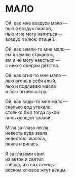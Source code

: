 # МАЛО

<div>

Ой, как мне воздуха мало&thinsp;&mdash;&thinsp;\
пью я воздух пиалой,\
пью и не могу напиться&thinsp;&mdash;&thinsp;\
воздух я клюю птицей.

Ой, как земли-то мне мало&thinsp;&mdash;&thinsp;\
ем я землю стаканом,\
ем и не могу наесться&thinsp;&mdash;&thinsp;\
с нею я съедаю детство.

Ой, как огня-то мне мало&thinsp;&mdash;&thinsp;\
лью огонь в себя алый,\
лью и подливаю масла\
и пою огнём астру.

Ой, как воды-то мне мало&thinsp;&mdash;&thinsp;\
сколько вод утекало,\
столько был тогда сухой\
полыхающей травой.

Мгла за глаза легла,\
невесть куда звала,\
невестою звалась,\
лаяла и вилась.

Я за глазами свил\
из веток и светил\
гнёзда, и в них птенцы\
воском клювов жгут венцы.

</div>
